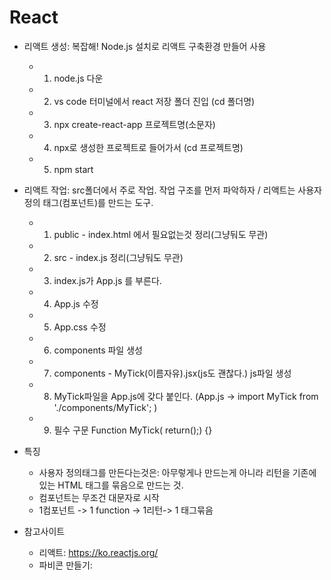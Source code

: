 # React
+ 리액트 생성: 복잡해! Node.js 설치로 리액트 구축환경 만들어 사용 
  +  1. node.js 다운
  +  2. vs code 터미널에서 react 저장 폴더 진입 (cd 폴더명)
  +  3. npx create-react-app 프로젝트명(소문자)
  +  4. npx로 생성한 프로젝트로 들어가서 (cd 프로젝트명)
  +  5. npm start

+ 리액트 작업: src폴더에서 주로 작업. 작업 구조를 먼저 파악하자 / 리액트는 사용자 정의 태그(컴포넌트)를 만드는 도구.
  + 1. public - index.html 에서 필요없는것 정리(그냥둬도 무관)
  + 2. src - index.js 정리(그냥둬도 무관)
  + 3. index.js가 App.js 를 부른다.
  + 4. App.js 수정
  + 5. App.css 수정
  + 6. components 파일 생성
  + 7. components - MyTick(이름자유).jsx(js도 괜찮다.) js파일 생성
  + 8. MyTick파일을 App.js에 갖다 붙인다. (App.js -> import MyTick from './components/MyTick'; )
  + 9. 필수 구문 Function MyTick( return();)
 {} 
+ 특징
  + 사용자 정의태그를 만든다는것은: 아무렇게나 만드는게 아니라 리턴을 기존에 있는 HTML 태그를 묶음으로 만드는 것.
  + 컴포넌트는 무조건 대문자로 시작
  + 1컴포넌트 -> 1 function -> 1리턴-> 1 태그묶음
  
  
+ 참고사이트
  + 리액트: https://ko.reactjs.org/
  + 파비콘 만들기:  
